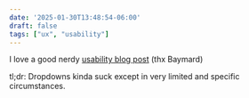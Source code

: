 ```yaml
---
date: '2025-01-30T13:48:54-06:00'
draft: false
tags: ["ux", "usability"]
---
```

I love a good nerdy [usability blog post](https://baymard.com/blog/drop-down-usability) (thx Baymard)

tl;dr: Dropdowns kinda suck except in very limited and specific circumstances.